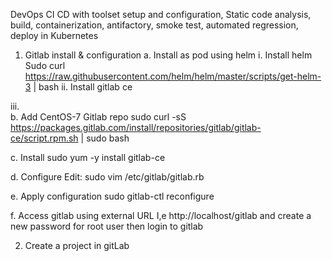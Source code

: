 DevOps CI CD with toolset setup and configuration, Static code analysis, build, containerization, antifactory, smoke test,  automated regression, deploy in Kubernetes  



1.	Gitlab install & configuration 
a.	Install as pod using helm
i.	Install helm
    Sudo curl https://raw.githubusercontent.com/helm/helm/master/scripts/get-helm-3 | bash
ii.	Install gitlab ce

iii.	
b.	Add CentOS-7 Gitlab repo
sudo curl -sS https://packages.gitlab.com/install/repositories/gitlab/gitlab-ce/script.rpm.sh | sudo bash

c.	Install
sudo yum -y install gitlab-ce
 
d.	Configure 
Edit: sudo vim /etc/gitlab/gitlab.rb

 
e.	Apply configuration
sudo gitlab-ctl reconfigure

f.	Access gitlab using external URL I,e http://localhost/gitlab and create a new password for root user then login to gitlab
 

2.	Create a project in gitLab
